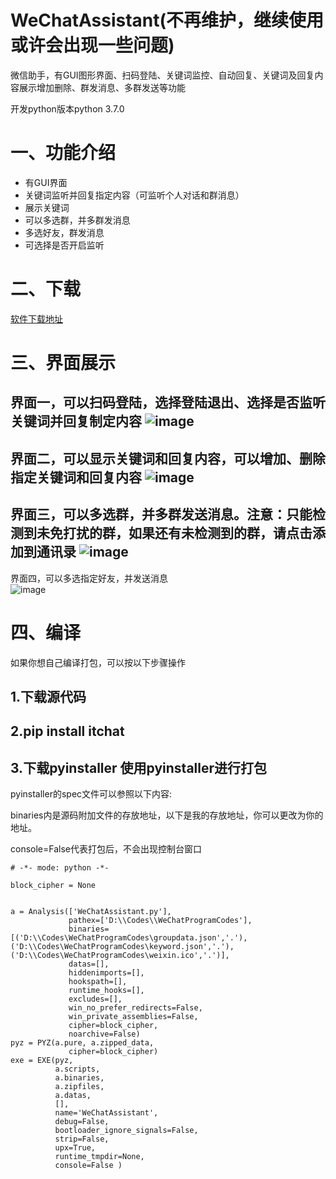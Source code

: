# WeChatAssistant(不再维护，继续使用或许会出现一些问题)
微信助手，有GUI图形界面、扫码登陆、关键词监控、自动回复、关键词及回复内容展示增加删除、群发消息、多群发送等功能

开发python版本python 3.7.0
# 一、功能介绍
- 有GUI界面
- 关键词监听并回复指定内容（可监听个人对话和群消息）
- 展示关键词
- 可以多选群，并多群发消息
- 多选好友，群发消息
- 可选择是否开启监听

# 二、下载
[软件下载地址](https://github.com/LvDunn/WeChatAssistant/releases)


# 三、界面展示

界面一，可以扫码登陆，选择登陆退出、选择是否监听关键词并回复制定内容
![image](https://github.com/LvDunn/WeChatAssistant/blob/master/image/%E7%95%8C%E9%9D%A21.PNG)
---
界面二，可以显示关键词和回复内容，可以增加、删除指定关键词和回复内容
![image](https://github.com/LvDunn/WeChatAssistant/blob/master/image/%E7%95%8C%E9%9D%A22.PNG) 
---
界面三，可以多选群，并多群发送消息。注意：只能检测到未免打扰的群，如果还有未检测到的群，请点击添加到通讯录
![image](https://github.com/LvDunn/WeChatAssistant/blob/master/image/%E7%95%8C%E9%9D%A23.PNG) 
---
界面四，可以多选指定好友，并发送消息   
![image](https://github.com/LvDunn/WeChatAssistant/blob/master/image/%E7%95%8C%E9%9D%A24.png)




# 四、编译
如果你想自己编译打包，可以按以下步骤操作

## 1.下载源代码

## 2.pip install itchat 

## 3.下载pyinstaller  使用pyinstaller进行打包
pyinstaller的spec文件可以参照以下内容:

binaries内是源码附加文件的存放地址，以下是我的存放地址，你可以更改为你的地址。

console=False代表打包后，不会出现控制台窗口
```
# -*- mode: python -*-

block_cipher = None


a = Analysis(['WeChatAssistant.py'],
             pathex=['D:\\Codes\\WeChatProgramCodes'],
             binaries=[('D:\\Codes\WeChatProgramCodes\groupdata.json','.'),('D:\\Codes\WeChatProgramCodes\keyword.json','.'),('D:\\Codes\WeChatProgramCodes\weixin.ico','.')],
             datas=[],
             hiddenimports=[],
             hookspath=[],
             runtime_hooks=[],
             excludes=[],
             win_no_prefer_redirects=False,
             win_private_assemblies=False,
             cipher=block_cipher,
             noarchive=False)
pyz = PYZ(a.pure, a.zipped_data,
             cipher=block_cipher)
exe = EXE(pyz,
          a.scripts,
          a.binaries,
          a.zipfiles,
          a.datas,
          [],
          name='WeChatAssistant',
          debug=False,
          bootloader_ignore_signals=False,
          strip=False,
          upx=True,
          runtime_tmpdir=None,
          console=False )
```
